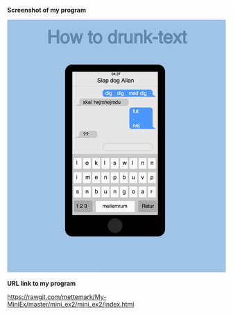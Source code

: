 **Screenshot of my program**

![ScreenShot](https://github.com/mettemark/My-MiniEx/blob/master/mini_ex2/Screenshot%20miniEx_2.png)

**URL link to my program**

https://rawgit.com/mettemark/My-MiniEx/master/mini_ex2/mini_ex2/index.html
